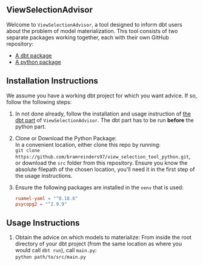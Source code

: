 ## ViewSelectionAdvisor
Welcome to `ViewSelectionAdvisor`, a tool designed to inform dbt users about the problem of
model materialization. This tool consists of two separate packages working together, each with their
own GitHub repository:
* [A dbt package](https://github.com/bramreinders97/view_selection_tool_dbt)
* [A python package](https://github.com/bramreinders97/view_selection_tool_python)


## Installation Instructions
We assume you have a working dbt project for which you want advice. If so, follow the following
steps:

1. In not done already, follow the installation and usage instruction of 
[the dbt part](https://github.com/bramreinders97/view_selection_tool_dbt) of 
`ViewSelectionAdvisor`. The dbt part has to be run **before** the python part.


2. Clone or Download the Python Package:  
In a convenient location, either clone this repo by running:  
   ```git clone https://github.com/bramreinders97/view_selection_tool_python.git```,    
or download the `src` folder from this repository. Ensure you know the absolute filepath
of the chosen location, you'll need it in the first step of the usage instructions.
 

3. Ensure the following packages are installed in the `venv` that is used:
   ```toml
   ruamel-yaml = "^0.18.6"
   psycopg2 = "^2.9.9"
   ```

## Usage Instructions

1. Obtain the advice on which models to materialize:
From inside the root directory of your dbt project (from the same location as where you would call
`dbt run`), call `main.py`:  
   ```python path/to/src/main.py```   